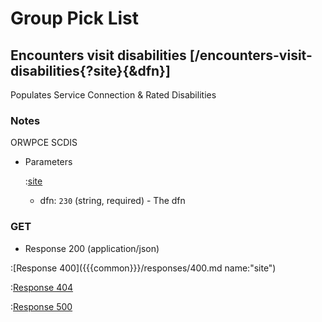 # Group Pick List

## Encounters visit disabilities [/encounters-visit-disabilities{?site}{&dfn}]

Populates Service Connection & Rated Disabilities

### Notes

ORWPCE SCDIS

+ Parameters

    :[site]({{{common}}}/parameters/site.md)

    + dfn: `230` (string, required) - The dfn

### GET

+ Response 200 (application/json)

:[Response 400]({{{common}}}/responses/400.md name:"site")

:[Response 404]({{{common}}}/responses/404.md)

:[Response 500]({{{common}}}/responses/500.md)


